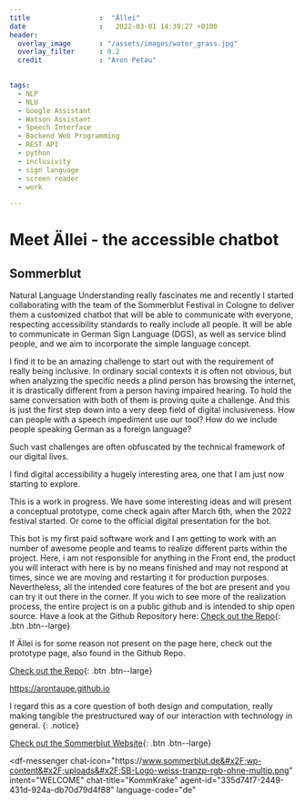 ```yaml
---
title                 :  "Ällei"
date                  :   2022-03-01 14:39:27 +0100
header:
  overlay_image       : "/assets/images/water_grass.jpg"
  overlay_filter      : 0.2
  credit              : "Aron Petau"

 
tags:
  - NLP
  - NLU
  - Google Assistant
  - Watson Assistant
  - Speech Interface
  - Backend Web Programming
  - REST API
  - python
  - inclusivity
  - sign language
  - screen reader
  - work

---
```

# Meet Ällei - the accessible chatbot
## Sommerblut

Natural Language Understanding really fascinates me and recently I started collaborating with the team of the Sommerblut Festival in Cologne to deliver them a customized chatbot that will be able to communicate with everyone, respecting accessibility standards to really include all people. It will be able to communicate in German Sign Language (DGS), as well as service blind people, and we aim to incorporate the simple language concept. 

I find it to be an amazing challenge to start out with the requirement of really being inclusive. In ordinary social contexts it is often not obvious, but when analyzing the specific needs a plind person has browsing the internet, it is drastically different from a person having impaired hearing. To hold the same conversation with both of them is proving quite a challenge. And this is just the first step down into a very deep field of digital inclusiveness. How can people with a speech impediment use our tool? How do we include people speaking German as a foreign language? 

Such vast challenges are often obfuscated by the technical framework of our digital lives. 

I find digital accessibility a hugely interesting area, one that I am just now starting to explore. 

This is a work in progress. We have some interesting ideas and will present a conceptual prototype, come check again after March 6th, when the 2022 festival started. Or come to the official digital presentation for the bot.

This bot is my first paid software work and I am getting to work with an number of awesome people and teams to realize different parts within the project. Here, i am not responsible for anything in the Front end, the product you will interact with here is by no means finished and may not respond at times, since we are moving and restarting it for production purposes.
Nevertheless, all the intended core features of the bot are present and you can try it out there in the corner. If you wich to see more of the realization process, the entire project is on a public github and is intended to ship open source. 
Have a look at the Github Repository here:
[Check out the Repo](https://github.com/arontaupe/KommunikationsKrake
){: .btn .btn--large}

If Ällei is for some reason not present on the page here, check out the prototype page, also found in the Github Repo.

[Check out the Repo](https://arontaupe.github.io/KommunikationsKrake/
){: .btn .btn--large}

https://arontaupe.github.io

I regard this as a core question of both design and computation, really making tangible the prestructured way of our interaction with technology in general.
{: .notice}



[Check out the Sommerblut Website](https://www.sommerblut.de/
){: .btn .btn--large}

<meta name="viewport" content="width-device-width, initial-scale=1">

<script src="https://www.gstatic.com/dialogflow-console/fast/messenger/bootstrap.js?v=1"></script>
<df-messenger
  chat-icon="https:&#x2F;&#x2F;www.sommerblut.de&#x2F;wp-content&#x2F;uploads&#x2F;SB-Logo-weiss-tranzp-rgb-ohne-multip.png"
  intent="WELCOME"
  chat-title="KommKrake"
  agent-id="335d74f7-2449-431d-924a-db70d79d4f88"
  language-code="de"
></df-messenger>